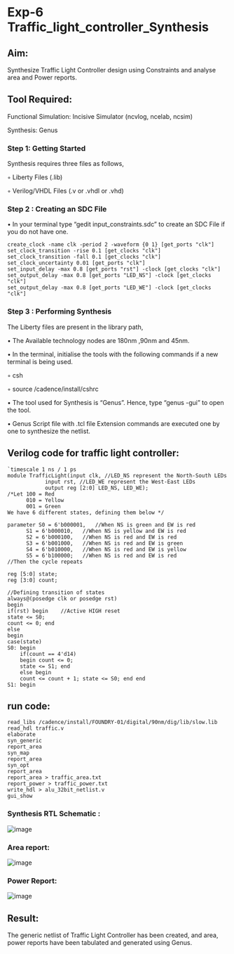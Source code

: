 # Exp-6 Traffic_light_controller_Synthesis

## Aim:

Synthesize Traffic Light Controller design using Constraints and analyse area and Power reports.

## Tool Required:

Functional Simulation: Incisive Simulator (ncvlog, ncelab, ncsim)

Synthesis: Genus

### Step 1: Getting Started

Synthesis requires three files as follows,

◦ Liberty Files (.lib)

◦ Verilog/VHDL Files (.v or .vhdl or .vhd)

### Step 2 : Creating an SDC File

•	In your terminal type “gedit input_constraints.sdc” to create an SDC File if you do not have one.
~~~
create_clock -name clk -period 2 -waveform {0 1} [get_ports "clk"]
set_clock_transition -rise 0.1 [get_clocks "clk"]
set_clock_transition -fall 0.1 [get_clocks "clk"]
set_clock_uncertainty 0.01 [get_ports "clk"]
set_input_delay -max 0.8 [get_ports "rst"] -clock [get_clocks "clk"]
set_output_delay -max 0.8 [get_ports "LED_NS"] -clock [get_clocks "clk"]
set_output_delay -max 0.8 [get_ports "LED_WE"] -clock [get_clocks "clk"]

~~~
### Step 3 : Performing Synthesis

The Liberty files are present in the library path,

• The Available technology nodes are 180nm ,90nm and 45nm.

• In the terminal, initialise the tools with the following commands if a new terminal is being used.

◦ csh

◦ source /cadence/install/cshrc

• The tool used for Synthesis is “Genus”. Hence, type “genus -gui” to open the tool.

• Genus Script file with .tcl file Extension commands are executed one by one to synthesize the netlist.
## Verilog code for traffic light controller:
~~~
`timescale 1 ns / 1 ps
module TrafficLight(input clk, //LED_NS represent the North-South LEDs
		    input rst, //LED_WE represent the West-East LEDs
		    output reg [2:0] LED_NS, LED_WE);
/*Let 100 = Red
      010 = Yellow
      001 = Green 
We have 6 different states, defining them below */

parameter S0 = 6'b000001,   //When NS is green and EW is red
	  S1 = 6'b000010,   //When NS is yellow and EW is red
	  S2 = 6'b000100,   //When NS is red and EW is red
	  S3 = 6'b001000,   //When NS is red and EW is green
	  S4 = 6'b010000,   //When NS is red and EW is yellow
	  S5 = 6'b100000;   //When NS is red and EW is red
//Then the cycle repeats

reg [5:0] state;
reg [3:0] count;

//Defining transition of states
always@(posedge clk or posedge rst)
begin
if(rst) begin    //Active HIGH reset
state <= S0;
count <= 0; end
else 
begin
case(state)
S0: begin 
	if(count == 4'd14)
	begin count <= 0;
	state <= S1; end
	else begin 
	count <= count + 1; state <= S0; end end
S1: begin
~~~
## run code:
~~~
read_libs /cadence/install/FOUNDRY-01/digital/90nm/dig/lib/slow.lib
read_hdl traffic.v
elaborate
syn_generic
report_area
syn_map
report_area
syn_opt
report_area 
report_area > traffic_area.txt
report_power > traffic_power.txt
write_hdl > alu_32bit_netlist.v
gui_show
~~~
### Synthesis RTL Schematic :

![image](https://github.com/user-attachments/assets/e128b8dd-1e71-4d35-ad9a-ad1e78761b06)

### Area report:

![image](https://github.com/user-attachments/assets/6dabe741-5785-4bd4-aa38-08fb0a634896)

### Power Report:

![image](https://github.com/user-attachments/assets/5975f726-6da3-48ed-aecb-a842480782ca)

## Result:

The generic netlist of Traffic Light Controller has been created, and area, power reports have been tabulated and generated using Genus.
